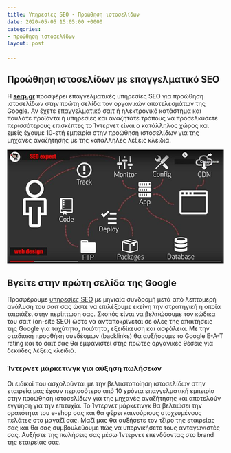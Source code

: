 ```yaml
---
title: Υπηρεσίες SEO - Προώθηση ιστοσελίδων
date: 2020-05-05 15:05:00 +0000
categories:
- προώθηση ιστοσελίδων
layout: post

---
```

## Προώθηση ιστοσελίδων με επαγγελματικό SEO

Η [**serp.gr**](https://serp.gr "serp.gr") προσφέρει επαγγελματικές υπηρεσίες SEO για προώθηση ιστοσελίδων στην πρώτη σελίδα τον οργανικών αποτελεσμάτων της Google. Αν έχετε επαγγελματικό σαιτ ή ηλεκτρονικό κατάστημα και πουλάτε προϊόντα ή υπηρεσίες και αναζητάτε τρόπους να προσελκύσετε περισσότερους επισκέπτες το Ίντερνετ είναι ο κατάλληλος χώρος και εμείς έχουμε 10-ετή εμπειρία στην προώθηση ιστοσελίδων για της μηχανές αναζήτησης με της κατάλληλες λέξεις κλειδιά.

![](/uploads/proothisi-istoselidon.jpg)

## Βγείτε στην πρώτη σελίδα της Google

Προσφέρουμε [υπηρεσίες SEO](https://www.problogger.gr/proothisi-istoselidon/ "υπηρεσίες seo") με μηνιαία συνδρομή μετά από λεπτομερή ανάλυση του σαιτ σας ώστε να επιλέξουμε εκείνη την στρατηγική η οποία ταιριάζει στην περίπτωση σας. Σκοπός είναι να βελτιώσουμε τον κώδικα του σαιτ (on-site SEO) ώστε να ανταποκρίνεται σε όλες της απαιτήσεις της Google για ταχύτητα, ποιότητα, εξειδίκευση και ασφάλεια. Με την σταδιακή προσθήκη συνδέσμων (backlinks) θα αυξήσουμε το Google E-A-T rating και το σαιτ σας θα εμφανιστεί στης πρώτες οργανικές θέσεις για δεκάδες λέξεις κλειδιά.

### Ίντερνετ μάρκετινγκ για αύξηση πωλήσεων

Οι ειδικοί που ασχολούνται με την βελτιστοποίηση ιστοσελίδων στην εταιρεία μας έχουν περισσότερο από 10 χρόνια επαγγελματική εμπειρία στην προώθηση ιστοσελίδων για της μηχανές αναζήτησης και αποτελούν εγγύηση για την επιτυχία. Το Ίντερνετ μάρκετινγκ θα βελτιώσει την ορατότητα του e-shop σας και θα φέρει καινούριους στοχευμένους πελάτες στο μαγαζί σας. Μαζί μας θα αυξήσετε τον τζίρο της εταιρείας σας και θα σας συμβουλεύουμε πώς να υπερνικήσετε τους ανταγωνιστές σας. Αυξήστε της πωλήσεις σας μέσω Ίντερνετ επενδύοντας στο brand της εταιρείας σας.